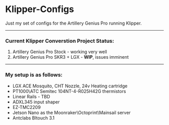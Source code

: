 # Klipper-Configs
Just my set of configs for the Artillery Genius Pro running Klipper.

---------------------------------------------------------------------------------

### Current Klipper Converstion Project Status:
1. Artillery Genius Pro Stock - working very well
2. Artillery Genius Pro SKR3 + LGX - **WIP**, issues imminent 

---------------------------------------------------------------------------------

### My setup is as follows:
- LGX ACE Mosquito, CHT Nozzle, 24v Heating cartridge
- PT1000\ATC Semitec 104NT-4-R025H42G thermistors
- Linear Rails - TBD
- ADXL345 input shaper
- EZ-TMC2209
- Jetson Nano as the Moonraker\Octoprint\Mainsail server
- Antclabs Bltouch 3.1
